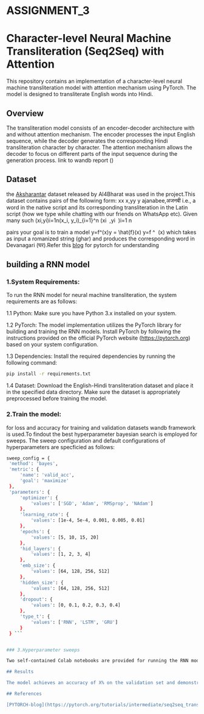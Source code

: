# ASSIGNMENT_3
# Character-level Neural Machine Transliteration (Seq2Seq) with Attention

This repository contains an implementation of a character-level neural machine transliteration model with attention mechanism using PyTorch. The model is designed to transliterate English words into Hindi. 

## Overview

The transliteration model consists of an encoder-decoder architecture with and without attention mechanism. The encoder processes the input English sequence, while the decoder generates the corresponding Hindi transliteration character by character. The attention mechanism allows the decoder to focus on different parts of the input sequence during the generation process.
link to wandb report ()

## Dataset
the [Aksharantar](https://drive.google.com/file/d/1uRKU4as2NlS9i8sdLRS1e326vQRdhvfw/view?pli=1) dataset released by AI4Bharat was used in the project.This dataset contains pairs of the following form: 
xx x,yy y
ajanabee,अजनबी
i.e., a word in the native script and its corresponding transliteration in the Latin script (how we type while chatting with our friends on WhatsApp etc). Given many such (xi,yi)i=1n(x_i, y_i)_{i=1}^n
(xi
​
,yi
​
)i=1
n
​

 pairs your goal is to train a model y=f^(x)y = \hat{f}(x)
y=f
^
​
(x)
 which takes as input a romanized string (ghar) and produces the corresponding word in Devanagari (घर).Refer this [blog](https://pytorch.org/tutorials/intermediate/seq2seq_translation_tutorial.html) for pytorch for understanding 


## building a RNN model

### 1.System Requirements:

To run the RNN model for neural machine transliteration, the system requirements are as follows:

1.1 Python: Make sure you have Python 3.x installed on your system.

1.2 PyTorch: The model implementation utilizes the PyTorch library for building and training the RNN models. Install PyTorch by following the instructions provided on the official PyTorch website (https://pytorch.org)    based on your system configuration.

1.3 Dependencies: Install the required dependencies by running the following command:
   ```bash
   pip install -r requirements.txt
   ```

1.4 Dataset: Download the English-Hindi transliteration dataset and place it in the specified data directory. Make sure the dataset is appropriately preprocessed before training the model.

### 2.Train the model:

for loss and accuracy for training and validation datasets wandb framework is used.To findout the best hyperparameter bayesian search is employed for sweeps. The sweep configuration and default configurations of hyperparameters are specficied as follows:

   ```bash
   sweep_config = {
    'method': 'bayes', 
    'metric': {
        'name': 'valid_acc',
        'goal': 'maximize'
    },
    'parameters': {
        'optimizer': {
            'values': ['SGD', 'Adam', 'RMSprop', 'NAdam']
        },
        'learning_rate': {
            'values': [1e-4, 5e-4, 0.001, 0.005, 0.01]
        },
        'epochs': {
            'values': [5, 10, 15, 20]
        },
        'hid_layers': {
            'values': [1, 2, 3, 4]
        },
        'emb_size': {
            'values': [64, 128, 256, 512]
        },
        'hidden_size': {
            'values': [64, 128, 256, 512]
        },
        'dropout': {
            'values': [0, 0.1, 0.2, 0.3, 0.4]
        },
        'type_t': {
            'values': ['RNN', 'LSTM', 'GRU']
        }
    } ```


### 3.Hyperparameter sweeps

Two self-contained Colab notebooks are provided for running the RNN model for neural machine transliteration. These notebooks are designed to be executed on a GPU-based 'CUDA' runtime session in Colab. The notebooks include all the necessary code and configurations, and the results will be logged automatically to the user's wandb account. Before starting the run, the user needs to update their wandb account details in the notebook. This allows for easy tracking and visualization of training progress and evaluation metrics using the wandb platform. Simply open the notebooks in Colab, update the wandb account information, and run the cells to train and evaluate the RNN model for transliteration. The notebooks are optimized for GPU acceleration and provide a convenient and interactive environment for running the model.

## Results

The model achieves an accuracy of X% on the validation set and demonstrates good performance in transliterating English words to Hindi.

## References

[PYTORCH-blog](https://pytorch.org/tutorials/intermediate/seq2seq_translation_tutorial.html) for understanding to build neural sequence-to-sequence models.



